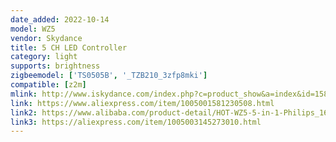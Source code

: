 ```yaml
---
date_added: 2022-10-14
model: WZ5
vendor: Skydance
title: 5 CH LED Controller 
category: light
supports: brightness
zigbeemodel: ['TS0505B', '_TZB210_3zfp8mki']
compatible: [z2m]
mlink: http://www.iskydance.com/index.php?c=product_show&a=index&id=1584
link: https://www.aliexpress.com/item/1005001581230508.html
link2: https://www.alibaba.com/product-detail/HOT-WZ5-5-in-1-Philips_1600150260851.html
link3: https://aliexpress.com/item/1005003145273010.html
---
```

